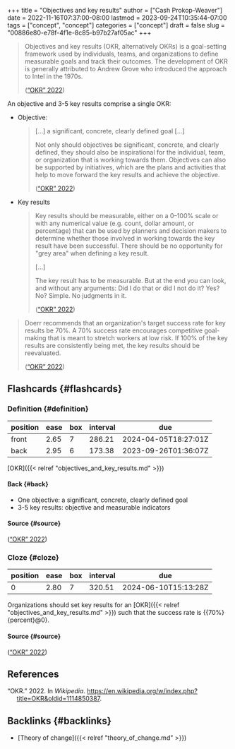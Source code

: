 +++
title = "Objectives and key results"
author = ["Cash Prokop-Weaver"]
date = 2022-11-16T07:37:00-08:00
lastmod = 2023-09-24T10:35:44-07:00
tags = ["concept", "concept"]
categories = ["concept"]
draft = false
slug = "00886e80-e78f-4f1e-8c85-b97b27af05ac"
+++

> Objectives and key results (OKR, alternatively OKRs) is a goal-setting framework used by individuals, teams, and organizations to define measurable goals and track their outcomes. The development of OKR is generally attributed to Andrew Grove who introduced the approach to Intel in the 1970s.
>
> (<a href="#citeproc_bib_item_1">“OKR” 2022</a>)

An objective and 3-5 key results comprise a single OKR:

-   Objective:

    > [...] a significant, concrete, clearly defined goal [...]
    >
    > Not only should objectives be significant, concrete, and clearly defined, they should also be inspirational for the individual, team, or organization that is working towards them. Objectives can also be supported by initiatives, which are the plans and activities that help to move forward the key results and achieve the objective.
    >
    > (<a href="#citeproc_bib_item_1">“OKR” 2022</a>)
-   Key results

    > Key results should be measurable, either on a 0–100% scale or with any numerical value (e.g. count, dollar amount, or percentage) that can be used by planners and decision makers to determine whether those involved in working towards the key result have been successful. There should be no opportunity for "grey area" when defining a key result.
    >
    > [...]
    >
    > The key result has to be measurable. But at the end you can look, and without any arguments: Did I do that or did I not do it? Yes? No? Simple. No judgments in it.
    >
    > (<a href="#citeproc_bib_item_1">“OKR” 2022</a>)

> Doerr recommends that an organization's target success rate for key results be 70%. A 70% success rate encourages competitive goal-making that is meant to stretch workers at low risk. If 100% of the key results are consistently being met, the key results should be reevaluated.
>
> (<a href="#citeproc_bib_item_1">“OKR” 2022</a>)


## Flashcards {#flashcards}


### Definition {#definition}

| position | ease | box | interval | due                  |
|----------|------|-----|----------|----------------------|
| front    | 2.65 | 7   | 286.21   | 2024-04-05T18:27:01Z |
| back     | 2.95 | 6   | 173.38   | 2023-09-26T01:36:07Z |

[OKR]({{< relref "objectives_and_key_results.md" >}})


#### Back {#back}

-   One objective: a significant, concrete, clearly defined goal
-   3-5 key results: objective and measurable indicators


#### Source {#source}

(<a href="#citeproc_bib_item_1">“OKR” 2022</a>)


### Cloze {#cloze}

| position | ease | box | interval | due                  |
|----------|------|-----|----------|----------------------|
| 0        | 2.80 | 7   | 320.51   | 2024-06-10T15:13:28Z |

Organizations should set key results for an [OKR]({{< relref "objectives_and_key_results.md" >}}) such that the success rate is {{70%}{percent}@0}.


#### Source {#source}

(<a href="#citeproc_bib_item_1">“OKR” 2022</a>)

## References

<style>.csl-entry{text-indent: -1.5em; margin-left: 1.5em;}</style><div class="csl-bib-body">
  <div class="csl-entry"><a id="citeproc_bib_item_1"></a>“OKR.” 2022. In <i>Wikipedia</i>. <a href="https://en.wikipedia.org/w/index.php?title=OKR&oldid=1114850387">https://en.wikipedia.org/w/index.php?title=OKR&#38;oldid=1114850387</a>.</div>
</div>


## Backlinks {#backlinks}

-   [Theory of change]({{< relref "theory_of_change.md" >}})
